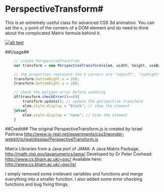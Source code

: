 # PerspectiveTransform#

This is an extremely useful class for advanced CSS 3d animation. You can set the x, y point of the corners of a DOM element and do need to think about the complicated Matrix formula behind it.

[![alt text](http://edankwan.github.com/PerspectiveTransform.js/screenshot/001.jpg)](http://edankwan.github.com/PerspectiveTransform.js/)

##Usage##
```js
    // create PerspectiveTransfrom
    var transform = new PerspectiveTransform(elem, width, height, useBackFacing);

    // the properties represent the 4 corners are "topLeft", "topRight", "bottomLeft" and "bottomRight"
    transform.bottomRight.x = 200;
    transform.bottomRight.y = 200;

    // check the polygon error before updating
    if(transform.checkError()==0){
        transform.update(); // update the perspective transform
        elem.style.display = "block"; // show the element
    }else{
        elem.style.display = "none"; // hide the element
    }
```

##Credit##
The original PerspectiveTransform.js is created by  Israel Pastrana
http://www.is-real.net/experiments/css3/wonder-webkit/js/real/display/PerspectiveTransform.js

Matrix Libraries from a Java port of JAMA: A Java Matrix Package, http://math.nist.gov/javanumerics/jama/
Developed by Dr Peter Coxhead: http://www.cs.bham.ac.uk/~pxc/
Available here: http://www.cs.bham.ac.uk/~pxc/js/

I simply removed some irrelevant variables and functions and merge everything into a smaller function. I also added some error checking functions and bug fixing things.
